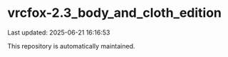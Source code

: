 # vrcfox-2.3_body_and_cloth_edition

Last updated: 2025-06-21 16:16:53

This repository is automatically maintained.
